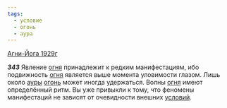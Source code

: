 ```yaml
---
tags:
  - условие
  - огонь
  - аура
---
```


[Агни-Йога 1929г](https://127.0.0.1:4002/agni/1929)

___343___
Явление [огня](../../../tags/#[огонь](../../../tags/#огонь)) принадлежит к редким манифестациям, ибо подвижность [огня](../../../tags/#[огонь](../../../tags/#огонь)) является выше момента уловимости глазом. Лишь около [ауры](../../../tags/#аура) [огонь](../../../tags/#огонь) может иногда удержаться. Волны [огня](../../../tags/#[огонь](../../../tags/#огонь)) имеют определённый ритм. Вы уже привыкли к тому, что феномены манифестаций не зависят от очевидности внешних [условий](../../../tags/#условие).